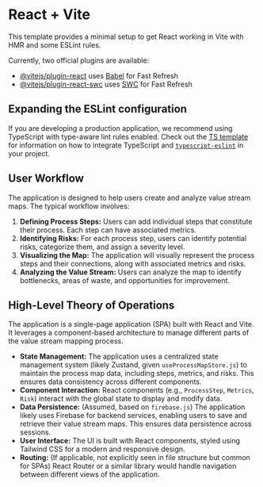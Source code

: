 # React + Vite

This template provides a minimal setup to get React working in Vite with HMR and some ESLint rules.

Currently, two official plugins are available:

- [@vitejs/plugin-react](https://github.com/vitejs/vite-plugin-react/blob/main/packages/plugin-react) uses [Babel](https://babeljs.io/) for Fast Refresh
- [@vitejs/plugin-react-swc](https://github.com/vitejs/vite-plugin-react/blob/main/packages/plugin-react-swc) uses [SWC](https://swc.rs/) for Fast Refresh

## Expanding the ESLint configuration

If you are developing a production application, we recommend using TypeScript with type-aware lint rules enabled. Check out the [TS template](https://github.com/vitejs/vite/tree/main/packages/create-vite/template-react-ts) for information on how to integrate TypeScript and [`typescript-eslint`](https://typescript-eslint.io) in your project.

## User Workflow

The application is designed to help users create and analyze value stream maps. The typical workflow involves:

1.  **Defining Process Steps:** Users can add individual steps that constitute their process. Each step can have associated metrics.
2.  **Identifying Risks:** For each process step, users can identify potential risks, categorize them, and assign a severity level.
3.  **Visualizing the Map:** The application will visually represent the process steps and their connections, along with associated metrics and risks.
4.  **Analyzing the Value Stream:** Users can analyze the map to identify bottlenecks, areas of waste, and opportunities for improvement.

## High-Level Theory of Operations

The application is a single-page application (SPA) built with React and Vite. It leverages a component-based architecture to manage different parts of the value stream mapping process.

-   **State Management:** The application uses a centralized state management system (likely Zustand, given `useProcessMapStore.js`) to maintain the process map data, including steps, metrics, and risks. This ensures data consistency across different components.
-   **Component Interaction:** React components (e.g., `ProcessStep`, `Metrics`, `Risk`) interact with the global state to display and modify data.
-   **Data Persistence:** (Assumed, based on `firebase.js`) The application likely uses Firebase for backend services, enabling users to save and retrieve their value stream maps. This ensures data persistence across sessions.
-   **User Interface:** The UI is built with React components, styled using Tailwind CSS for a modern and responsive design.
-   **Routing:** (If applicable, not explicitly seen in file structure but common for SPAs) React Router or a similar library would handle navigation between different views of the application.
